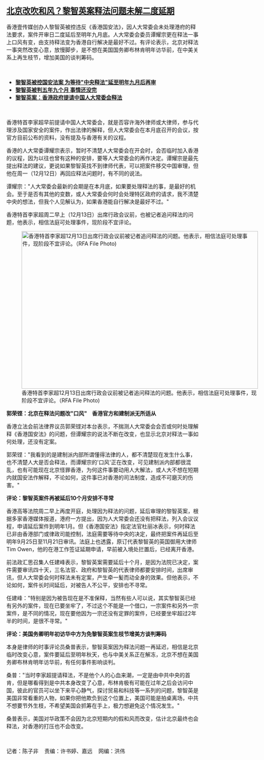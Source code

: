 <!--1670950500000-->
[北京改吹和风？黎智英案释法问题未解二度延期](https://www.rfa.org/mandarin/yataibaodao/gangtai/ec-12132022113257.html)
------

<p>香港壹传媒创办人黎智英被控违反《香港国安法》，因人大常委会未处理港府的释法要求，案件开审日二度延后至明年九月底。人大常委会委员谭耀宗更在释法一事上口风有变，由支持释法变为香港自行解决是最好不过。有评论表示，北京对释法一事突然改变心意，放慢脚步，是不想在美国国务卿布林肯明年访华前，在中美关系上再生枝节，增加美国的谈判筹码。</p><p><span class="result-title"> </span></p><ul><li><a href="https://www.rfa.org/mandarin/Xinwen/st1-12132022030648.html"><strong>黎智英被控国安法案 为等待"中央释法"延至明年九月后再审</strong></a></li><li><strong><a href="https://www.rfa.org/mandarin/Xinwen/5-12102022112342.html">黎智英被判五年九个月 事情还没完</a></strong></li><li><strong><a href="https://www.rfa.org/mandarin/yataibaodao/renquanfazhi/gf-11292022234952.html">黎智英案：香港政府提请中国人大常委会释法</a></strong></li></ul><p><span class="result-title"> </span></p><p><span style="font-weight: 400;">香港特首李家超早前提请中国人大常委会，就是否容许海外律师或大律师，参与代理涉及国家安全的案件，作出法律的解释，但人大常委会在本月底召开的会议，按官方目前公布的资料，没有提及与香港有关的议程。</span></p><p><span style="font-weight: 400;">香港的人大常委谭耀宗表示，暂时不清楚人大常委会在开会时，会否临时加入香港的议程，因为以往也曾有这种的安排，要等人大常委会的再作决定。谭耀宗是最先提出释法的建议，更说如果黎智英找不到律师代表，可以把案件移交中国审理，但他在周一（12月12日）再回应释法问题时，有不同的说法。</span></p><p><span style="font-weight: 400;">谭耀宗："人大常委会最新的会期是在本月底，如果要处理释法的事，是最好的机会。至于是否有其他的变数，或人大常委会何时会处理特区政府的请求，我不清楚中央的想法，但我个人见解认为，如果香港能自行解决是最好不过。"</span></p><p><span style="font-weight: 400;">香港特首李家超周二早上（12月13日）出席行政会议前，也被记者追问释法的问题，他表示，相信法庭可处理事件，现阶段不宜评论。</span></p><p><figure class="image-richtext image-inline captioned" style="width:620px;"><img alt="香港特首李家超12月13日出席行政会议前被记者追问释法的问题。他表示，相信法庭可处理事件，现阶段不宜评论。（RFA File Photo)" height="413" src="https://www.rfa.org/mandarin/yataibaodao/gangtai/ec-12132022113257.html/ec1213a.jpg/@@images/fb92ef46-5253-4e07-a254-99b560e89e7d.jpeg" title="ec1213a.jpg" width="620"/><figcaption class="image-caption">香港特首李家超12月13日出席行政会议前被记者追问释法的问题。他表示，相信法庭可处理事件，现阶段不宜评论。（RFA File Photo)</figcaption><small></small></figure></p><p><b>郭荣铿：北京在释法问题改"口风"    香港官方和建制派无所适从</b></p><p><span style="font-weight: 400;">香港立法会前法律界议员郭荣铿对本台表示，不揣测人大常委会会否或何时处理解释《香港国安法》的问题，但谭耀宗的说法不断在改变，也显示北京对释法一事如何处理，还没有定案。</span></p><p><span style="font-weight: 400;">郭荣铿："我看到的是建制派内部所谓懂得法律的人，都不清楚现在发生什么事，也不清楚人大是否会释法，而谭耀宗的'口风'正在改变，可见建制派内部都很混乱，也有可能现在北京怪罪香港，为何这件事要动用人大解法，或人大不想在短期内就国安法作解释，不论如何，这件事已对香港的司法制度，造成不可磨灭的伤害。"</span></p><p><b>评论：黎智英案件再被延后10个月安排不寻常</b></p><p><span style="font-weight: 400;">香港高等法院周二早上再度开庭，处理因为释法的问题，延后审理的黎智英案，根据多家香港媒体报道，港府一方提出，因为人大常委会还没有把释法，列入会议议程，申请延后案件到明年1月。但《香港国安法》指定法官杜丽冰表示，何时释法已非由香港部门或律政司能控制，法庭需要等待中央的决定，最终把案件再延后至明年9月25日至11月21日审讯。法庭上也透露，原订代表黎智英的英国御用大律师Tim Owen，他的在港工作签证延期申请，早前被入境处拦置后，已经离开香港。</span></p><p><span style="font-weight: 400;">前法政汇思召集人任建峰表示，黎智英案需要延后十个月，是因为法院已决定，案件需要审讯四十天，三名法官、政府和黎智英的代表律师都要安排时间，出席审讯，但人大常委会何时释法未有定案，产生牵一髪而动全身的效果。但他表示，不论如何，案件长时间延后，对被告人不公平，安排也不寻常。</span></p><p><span style="font-weight: 400;">任建峰："特别是因为被告现在是不准保释，当然有些人可以说，其实黎智英已经有另外的案件，现在已要坐牢了，不过这个不能是一个借口，一宗案件和另外一宗案件，是不同的情况，现在要他因为一宗还没有定罪的案件，已经要坐牢超过2年半的时间，是很不寻常。"</span></p><p><b>评论：美国务卿明年初访华中方为免黎智英案生枝节增美方谈判筹码</b></p><p><span style="font-weight: 400;">本身是律师的时事评论员桑普表示，黎智英案因为释法问题一再延迟，相信是北京临时改变心意，案件要延后至明年秋天，也与中美关系正在解冻，北京不想在美国务卿布林肯明年访华前，有任何事件影响谈判。</span></p><p><span style="font-weight: 400;">桑普："当时李家超提请释法，不是他个人的心血来潮，一定是由中共中央的首肯，但是哪看得到是中共本身改变了心意，布林肯极有可能在过年之后会访问中国，彼此的官员可以坐下来平心静气，探讨贸易和科技等一系列的问题，黎智英是美国非常看重的人物，如果你把他欺负到这个位置上，美国可能是拍桌离场，中共不想要节外生枝，不希望美国会抓筹在手上，极力想避免这个情况发生。"</span></p><p><span style="font-weight: 400;">桑普表示，美国对华政策不会因为北京短期内的假和风而改变，估计北京最终也会释法，对香港的打压也不会改变。</span></p><p><span class="result-title"> </span></p><p><span style="font-weight: 400;">记者：陈子非    责编：许书婷、嘉远    网编：洪伟<br/></span></p>
